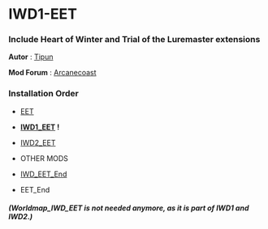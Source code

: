 # IWD1-EET

### Include Heart of Winter and Trial of the Luremaster extensions

**Autor** : [Tipun](https://github.com/tipun81?tab=repositories)

**Mod Forum** : [Arcanecoast](https://arcanecoast.ru/forum/viewtopic.php?f=31&t=1247)  

### Installation Order  

- [EET](https://github.com/Gibberlings3/EET)  

- **[IWD1_EET](https://github.com/The-Gate-Project/IWD1_EET) !**  

- [IWD2_EET](https://github.com/The-Gate-Project/IWD2_EET)   

- OTHER MODS  

- [IWD_EET_End](https://github.com/The-Gate-Project/IWD_EET_End)   

- EET_End


##### (Worldmap_IWD_EET is not needed anymore, as it is part of IWD1 and IWD2.) 



